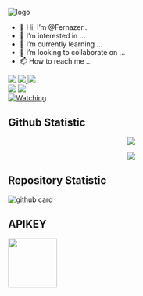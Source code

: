 ![logo](https://user-images.githubusercontent.com/84453406/133550342-c513e085-6dde-4cd8-bfc3-4d5b5692c243.jpeg)
- 👋 Hi, I’m @Fernazer..
- 👀 I’m interested in ...
- 🌱 I’m currently learning ...
- 💞️ I’m looking to collaborate on ...
- 📫 How to reach me ...

<!---
Fernazer/Fernazer is a ✨ special ✨ repository because its `README.md` (this file) appears on your GitHub profile.
You can click the Preview link to take a look at your changes.
--->
<p align="left">
  <a href="https://wa.me/6281328139682" alt="WhatsApp">
  <img src="https://img.shields.io/badge/-WhatsApp-25d366?style=flat-square&labelColor=25d366&logo=whatsapp&logoColor=white&link=https://wa.me/6281328139682"/></a>
<a href="https://instagram.com/rafli_fernazer"><img src="https://img.shields.io/badge/Instagram-E4405F?style=for-the-badge&logo=instagram&logoColor=white"/> 
<a href="https://youtu.be/lLodz2UzUNg"><img src="https://img.shields.io/badge/YouTube-Fernazer-ff0000?style=for-the-badge&logo=youtube&logoColor=ff0000&link=https://youtube.com/Fernazer" /><br>
   <a href="https://github.com/Fernazer"><img src="https://img.shields.io/badge/-GitHub-black?style=flat-square&logo=github" /> 
  <a href="https://youtube.com/Fernazer"><img src="https://img.shields.io/youtube/channel/subscribers/1,265?style=social" /> <br>
  <a href="https://komarev.com/ghpvc/?username=Fernazer&color=blue&style=flat-square&label=Profile+Views"><img title="Watching" src="https://komarev.com/ghpvc/?username=Fernazer&color=blue&style=flat-square&label=Profile+View"></a>
  </p>

## Github Statistic

<p align="center"><a href="https://github.com/Fernazer"><img src="https://github-readme-stats.vercel.app/api?username=Fernazer&show_icons=true&theme=radical"></a></p>
<p align="center"><a href="https://github.com/Fernazer"><img src="https://github-readme-stats.vercel.app/api/top-langs/?username=Fernazer&theme=radical&layout=compact"></a></p> 

## Repository Statistic
![github card](https://github-readme-stats.vercel.app/api/pin/?username=Fernazer&repo=Fernazer&theme=dark)

## APIKEY
<a href="https://api.xteam.xyz"><img src="https://i.ibb.co/7j0vtwz/xlogo.png" width="100" height="100"></a> 

